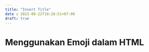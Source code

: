 ```yaml
---
title: "Insert Title"
date : 2023-09-22T10:28:51+07:00
draft: true
---
```


# Menggunakan Emoji dalam HTML
